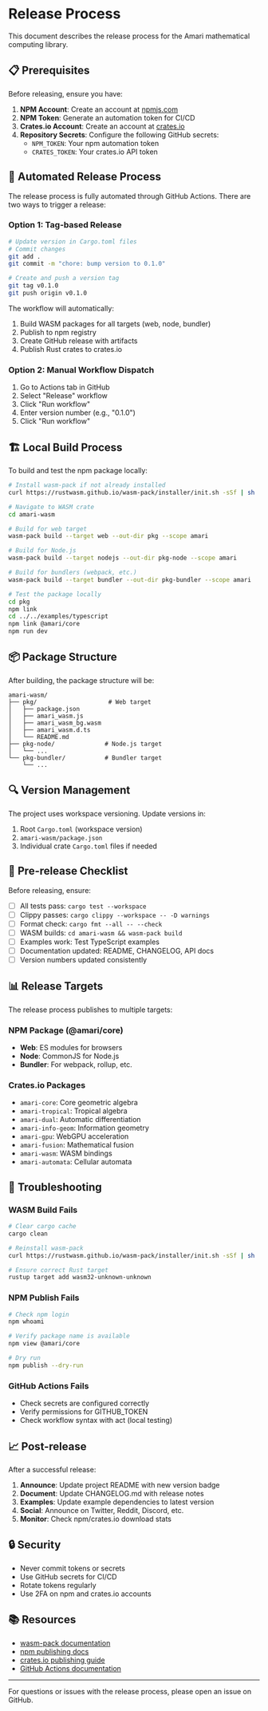 # Release Process

This document describes the release process for the Amari mathematical computing library.

## 📋 Prerequisites

Before releasing, ensure you have:

1. **NPM Account**: Create an account at [npmjs.com](https://www.npmjs.com)
2. **NPM Token**: Generate an automation token for CI/CD
3. **Crates.io Account**: Create an account at [crates.io](https://crates.io)
4. **Repository Secrets**: Configure the following GitHub secrets:
   - `NPM_TOKEN`: Your npm automation token
   - `CRATES_TOKEN`: Your crates.io API token

## 🔄 Automated Release Process

The release process is fully automated through GitHub Actions. There are two ways to trigger a release:

### Option 1: Tag-based Release

```bash
# Update version in Cargo.toml files
# Commit changes
git add .
git commit -m "chore: bump version to 0.1.0"

# Create and push a version tag
git tag v0.1.0
git push origin v0.1.0
```

The workflow will automatically:
1. Build WASM packages for all targets (web, node, bundler)
2. Publish to npm registry
3. Create GitHub release with artifacts
4. Publish Rust crates to crates.io

### Option 2: Manual Workflow Dispatch

1. Go to Actions tab in GitHub
2. Select "Release" workflow
3. Click "Run workflow"
4. Enter version number (e.g., "0.1.0")
5. Click "Run workflow"

## 🏗️ Local Build Process

To build and test the npm package locally:

```bash
# Install wasm-pack if not already installed
curl https://rustwasm.github.io/wasm-pack/installer/init.sh -sSf | sh

# Navigate to WASM crate
cd amari-wasm

# Build for web target
wasm-pack build --target web --out-dir pkg --scope amari

# Build for Node.js
wasm-pack build --target nodejs --out-dir pkg-node --scope amari

# Build for bundlers (webpack, etc.)
wasm-pack build --target bundler --out-dir pkg-bundler --scope amari

# Test the package locally
cd pkg
npm link
cd ../../examples/typescript
npm link @amari/core
npm run dev
```

## 📦 Package Structure

After building, the package structure will be:

```
amari-wasm/
├── pkg/                    # Web target
│   ├── package.json
│   ├── amari_wasm.js
│   ├── amari_wasm_bg.wasm
│   ├── amari_wasm.d.ts
│   └── README.md
├── pkg-node/              # Node.js target
│   └── ...
└── pkg-bundler/           # Bundler target
    └── ...
```

## 🔍 Version Management

The project uses workspace versioning. Update versions in:

1. Root `Cargo.toml` (workspace version)
2. `amari-wasm/package.json`
3. Individual crate `Cargo.toml` files if needed

## 🧪 Pre-release Checklist

Before releasing, ensure:

- [ ] All tests pass: `cargo test --workspace`
- [ ] Clippy passes: `cargo clippy --workspace -- -D warnings`
- [ ] Format check: `cargo fmt --all -- --check`
- [ ] WASM builds: `cd amari-wasm && wasm-pack build`
- [ ] Examples work: Test TypeScript examples
- [ ] Documentation updated: README, CHANGELOG, API docs
- [ ] Version numbers updated consistently

## 📊 Release Targets

The release process publishes to multiple targets:

### NPM Package (@amari/core)
- **Web**: ES modules for browsers
- **Node**: CommonJS for Node.js
- **Bundler**: For webpack, rollup, etc.

### Crates.io Packages
- `amari-core`: Core geometric algebra
- `amari-tropical`: Tropical algebra
- `amari-dual`: Automatic differentiation
- `amari-info-geom`: Information geometry
- `amari-gpu`: WebGPU acceleration
- `amari-fusion`: Mathematical fusion
- `amari-wasm`: WASM bindings
- `amari-automata`: Cellular automata

## 🐛 Troubleshooting

### WASM Build Fails
```bash
# Clear cargo cache
cargo clean

# Reinstall wasm-pack
curl https://rustwasm.github.io/wasm-pack/installer/init.sh -sSf | sh

# Ensure correct Rust target
rustup target add wasm32-unknown-unknown
```

### NPM Publish Fails
```bash
# Check npm login
npm whoami

# Verify package name is available
npm view @amari/core

# Dry run
npm publish --dry-run
```

### GitHub Actions Fails
- Check secrets are configured correctly
- Verify permissions for GITHUB_TOKEN
- Check workflow syntax with act (local testing)

## 📈 Post-release

After a successful release:

1. **Announce**: Update project README with new version badge
2. **Document**: Update CHANGELOG.md with release notes
3. **Examples**: Update example dependencies to latest version
4. **Social**: Announce on Twitter, Reddit, Discord, etc.
5. **Monitor**: Check npm/crates.io download stats

## 🔒 Security

- Never commit tokens or secrets
- Use GitHub secrets for CI/CD
- Rotate tokens regularly
- Use 2FA on npm and crates.io accounts

## 📚 Resources

- [wasm-pack documentation](https://rustwasm.github.io/wasm-pack/)
- [npm publishing docs](https://docs.npmjs.com/cli/v8/commands/npm-publish)
- [crates.io publishing guide](https://doc.rust-lang.org/cargo/reference/publishing.html)
- [GitHub Actions documentation](https://docs.github.com/en/actions)

---

For questions or issues with the release process, please open an issue on GitHub.